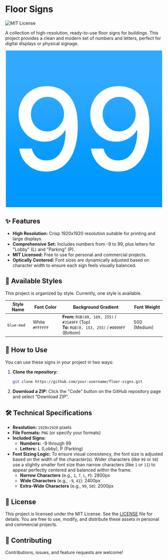 # Floor Signs

![MIT License](https://img.shields.io/badge/License-MIT-blue.svg)

A collection of high-resolution, ready-to-use floor signs for buildings. This project provides a clean and modern set of numbers and letters, perfect for digital displays or physical signage.

 <p align="center"><img src="blue-med/99.png" width="500"></p>

## ✨ Features

*   **High Resolution:** Crisp 1920x1920 resolution suitable for printing and large displays.
*   **Comprehensive Set:** Includes numbers from -9 to 99, plus letters for "Lobby" (L) and "Parking" (P).
*   **MIT Licensed:** Free to use for personal and commercial projects.
*   **Optically Centered:** Font sizes are dynamically adjusted based on character width to ensure each sign feels visually balanced.

## 🎨 Available Styles

This project is organized by style. Currently, one style is available.

| Style Name          | Font Color      | Background Gradient                                                                                             | Font Weight |
| ------------------- | --------------- | --------------------------------------------------------------------------------------------------------------- | ----------- |
| `blue-med` | White `#FFFFFF` | **From:** `RGB(49, 169, 255)` / `#31A9FF` (Top)<br/>**To:** `RGB(0, 153, 255)` / `#0099FF` (Bottom)                                                        | 500 (Medium)|

## 🚀 How to Use

You can use these signs in your project in two ways:

1.  **Clone the repository:**
    ```bash
    git clone https://github.com/your-username/floor-signs.git
    ```

2.  **Download a ZIP:**
    Click the "Code" button on the GitHub repository page and select "Download ZIP".

## 🛠️ Technical Specifications

*   **Resolution:** `1920x1920` pixels
*   **File Formats:** `PNG` (or specify your formats)
*   **Included Signs:**
    *   **Numbers:** -9 through 99
    *   **Letters:** L (Lobby), P (Parking)
*   **Font Sizing Logic:**
    To ensure visual consistency, the font size is adjusted based on the width of the character(s). Wider characters (like `99` or `50`) use a slightly smaller font size than narrow characters (like `1` or `11`) to appear perfectly centered and balanced within the frame.
    *   **Narrow Characters** (e.g., `1`, `7`, `L`, `P`): 2800px
    *   **Wide Characters** (e.g., `-9`, `41`): 2400px
    *   **Extra-Wide Characters** (e.g., `99`, `50`): 2000px

## 📄 License

This project is licensed under the MIT License. See the [LICENSE](LICENSE) file for details. You are free to use, modify, and distribute these assets in personal and commercial projects.

## 🤝 Contributing

Contributions, issues, and feature requests are welcome!
